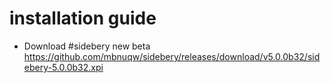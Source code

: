 # installation guide 
 - Download #sidebery new beta https://github.com/mbnuqw/sidebery/releases/download/v5.0.0b32/sidebery-5.0.0b32.xpi
